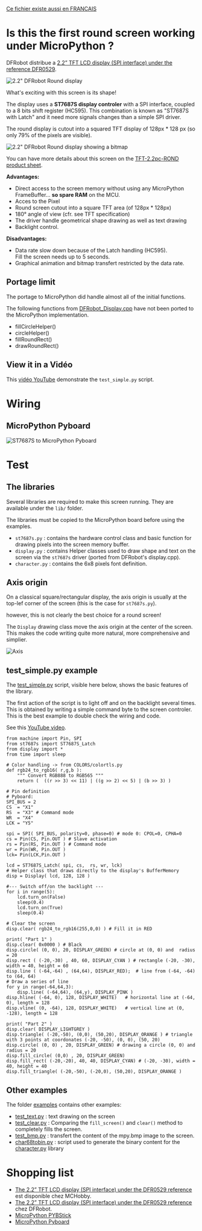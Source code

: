 [Ce fichier existe aussi en FRANCAIS](readme.md)

# Is this the first round screen working under MicroPython ?
DFRobot distribue a [2.2” TFT LCD display (SPI interface) under the reference DFR0529](https://www.dfrobot.com/product-1794.html).

![2.2" DFRobot Round display](docs/_static/text_display.jpg)

What's exciting with this screen is its shape!

The display uses a __ST7687S display controler__ with a SPI interface, coupled to a 8 bits shift register (HC595). This combination is known as "ST7687S with Latch" and it need more signals changes than a simple SPI driver.

The round display is cutout into a squared TFT display of 128px * 128 px (so only 79% of the pixels are visible).

![2.2" DFRobot Round display showing a bitmap](docs/_static/bmp_display.jpg)

You can have more details about this screen on the [TFT-2.2pc-ROND product sheet](https://shop.mchobby.be/fr/afficheur-lcd-tft-oled/1856-tft-couleur-22-rond-spi-breakout-3232100018563-dfrobot.html).

__Advantages:__
* Direct access to the screen memory without using any MicroPython FrameBuffer... __so spare RAM__ on the MCU.
* Acces to the Pixel
* Round screen cutout into a square TFT area (of 128px * 128px)
* 180° angle of view (cfr. see TFT specification)
* The driver handle geometrical shape drawing as well as text drawing
* Backlight control.

__Disadvantages:__
* Data rate slow down because of the Latch handling (HC595).<br />Fill the screen needs up to 5 seconds.
* Graphical animation and bitmap transfert restricted by the data rate.

## Portage limit
The portage to MicroPython did handle almost all of the initial functions.

The following functions from [DFRobot_Display.cpp](https://raw.githubusercontent.com/DFRobot/DFRobot_Display/master/DFRobot_Display.cpp) have not been ported to the MicroPython implementation.
* fillCircleHelper()
* circleHelper()
* fillRoundRect()
* drawRoundRect()

## View it in a Vidéo
This [vidéo YouTube](https://youtu.be/ceWs7rgPLbw) demonstrate the `test_simple.py` script.

# Wiring

## MicroPython Pyboard

![ST7687S to MicroPython Pyboard](docs/_static/st7687s-to-pyboard.jpg)

# Test

## The libraries
Several libraries are required to make this screen running. They are available under the `lib/` folder.

The libraries must be copied to the MicroPython board before using the examples.

* `st7687s.py` : contains the hardware control class and basic function for drawing pixels into the screen memory buffer.  
* `display.py` : contains Helper classes used to draw shape and text on the screen via the `st7687s` driver (ported from DFRobot's display.cpp).
* `character.py` : contains the 6x8 pixels font definition.

## Axis origin
On a classical square/rectangular display, the axis origin is usually at the top-lef corner of the screen (this is the case for `st7687s.py`).

however, this is not clearly the best choice for a round screen!

The `Display` drawing class move the axis origin at the center of the screen. This makes the code writing quite more natural, more comprehensive and simplier.

![Axis](docs/_static/axis.jpg)

## test_simple.py example
The [test_simple.py](example/test_simple.py) script, visible here below, shows the basic features of the library.

The first action of the script is to light off and on the backlight several times.
This is obtained by writing a simple command byte to the screen controler. This is the best example to double check the wiring and code.

See this [YouTube video](https://youtu.be/ceWs7rgPLbw).

```
from machine import Pin, SPI
from st7687s import ST7687S_Latch
from display import *
from time import sleep

# Color handling -> from COLORS/colortls.py
def rgb24_to_rgb16( r,g,b ):
	""" Convert RGB888 to RGB565 """
	return (  ((r >> 3) << 11) | ((g >> 2) << 5) | (b >> 3) )

# Pin definition
# Pyboard:
SPI_BUS = 2
CS  = "X1"
RS  = "X3" # Command mode
WR  = "X4"
LCK = "Y5"

spi = SPI( SPI_BUS, polarity=0, phase=0) # mode 0: CPOL=0, CPHA=0
cs = Pin(CS, Pin.OUT ) # Slave activation
rs = Pin(RS, Pin.OUT ) # Command mode
wr = Pin(WR, Pin.OUT )
lck= Pin(LCK,Pin.OUT )

lcd = ST7687S_Latch( spi, cs,  rs, wr, lck)
# Helper class that draws directly to the display's BufferMemory
disp = Display( lcd, 128, 128 )

#--- Switch off/on the backlight ---
for i in range(5):
	lcd.turn_on(False)
	sleep(0.4)
	lcd.turn_on(True)
	sleep(0.4)

# Clear the screen
disp.clear( rgb24_to_rgb16(255,0,0) ) # Fill it in RED

print( "Part 1" )
disp.clear( 0x0000 ) # Black
disp.circle( (0, 0), 20, DISPLAY_GREEN) # circle at (0, 0) and  radius = 20
disp.rect ( (-20,-30) , 40, 60, DISPLAY_CYAN ) # rectangle (-20, -30), width = 40, height = 60
disp.line ( (-64,-64) , (64,64), DISPLAY_RED);  # line from (-64, -64) to (64, 64)
# Draw a series of line
for y in range(-64,64,3):
	disp.line( (-64,64), (64,y), DISPLAY_PINK )
disp.hline( (-64, 0), 128, DISPLAY_WHITE)   # horizontal line at (-64, 0), length = 128
disp.vline( (0, -64), 128, DISPLAY_WHITE)   # vertical line at (0, -128), length = 128

print( "Part 2" )
disp.clear( DISPLAY_LIGHTGREY )
disp.triangle( (-20,-50), (0,0), (50,20), DISPLAY_ORANGE ) # triangle with 3 points at coordonates (-20, -50), (0, 0), (50, 20)
disp.circle( (0, 0) , 20, DISPLAY_GREEN) # drawing a circle (0, 0) and radius = 20
disp.fill_circle( (0,0) , 20, DISPLAY_GREEN)
disp.fill_rect( (-20,-20), 40, 40, DISPLAY_CYAN) # (-20, -30), width = 40, height = 40
disp.fill_triangle( (-20,-50), (-20,0), (50,20), DISPLAY_ORANGE )
```

## Other examples
The folder [examples](examples/) contains other examples:
* [test_text.py](examples/test_text.py) : text drawing on the screen
* [test_clear.py](examples/test_clear.py) : Comparing the `fill_screen()` and `clear()` method to completely fills the screen.
* [test_bmp.py](examples/test_bmp.py) : transfert the content of the mpy.bmp image to the screen.
* [char68tobin.py](examples/char68tobin.py) : script used to generate the binary content for the [character.py](lib/character.py) library

# Shopping list
* [The 2.2” TFT LCD display (SPI interface) under the DFR0529 reference](https://www.dfrobot.com/product-1794.html) est disponible chez MCHobby.
* [The 2.2” TFT LCD display (SPI interface) under the DFR0529 reference](https://www.dfrobot.com/product-1794.html) chez DFRobot.
* [MicroPython PYBStick](https://shop.mchobby.be/fr/micropython/1844-pybstick-standard-26-micropython-et-arduino-3232100018440-garatronic.html)
* [MicroPython Pyboard](https://shop.mchobby.be/fr/micropython/570-micropython-pyboard-3232100005709.html)
